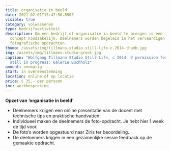 ```yaml
---
title: organisatie in beeld
date: 2021-02-01T15:47:50.850Z
visible: true
category: volwassenen
type: bedrijfsactiviteit
description: Om een bedrijf of organisatie in beeld te brengen is een idee, een
  concept noodzakelijk. Deelnemers worden begeleid in het vervaardigen van
  fotografische opdrachten.
thumb: /assets/img/tillmans-studio-still-life-c.2014-thumb.jpg
img: /assets/img/tillmans-studio-groot.jpg
caption: "Wolfgang Tillmann Studio Still Life, c 2014  © permission for use
  still in progress: Galerie Buchholz"
amount: eenmalig
start: in overeenstemming
location: online of op locatie
price: € 35,- per persoon
inc: werkbespreking
---
```

**Opzet van ‘organisatie in beeld'**

* Deelnemers krijgen een online presentatie van de docent met technische tips en praktische handvatten.
* Individueel maken de deelnemers de foto-opdracht. Je hebt hier 1 week de tijd voor.
* De foto’s worden opgestuurd naar Ziris ter beoordeling.
* De deelnemers krijgen in een gezamenlijke sessie feedback op de gemaakte opdracht.